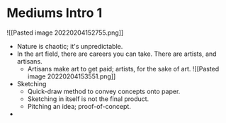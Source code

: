 # Mediums Intro 1
![[Pasted image 20220204152755.png]]
- Nature is chaotic; it's unpredictable.
- In the art field, there are careers you can take. There are artists, and artisans.
    - Artisans make art to get paid; artists, for the sake of art.
![[Pasted image 20220204153551.png]]
- Sketching
    - Quick-draw method to convey concepts onto paper.
    - Sketching in itself is not the final product.
    - Pitching an idea; proof-of-concept.
- 